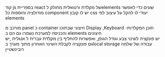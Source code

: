 קוד js בספריית react של מקלדת ורטואלית מחולק לelements שונים כדי לאפשר מודולציה והוספות
כל component יש לו קובץ css יעודי לו להקל על עיצוב לפי elements

מורכב מ panel כ container חיצוני שבתוכו Display ,Keyboard -תוכן המקלדות והכניסה למערכת נשמרו גם הם ב elements חיצונים  
יש פונקציה לשינוי צבע וגודל הגופן, ואפשרות להחליף בין מקלדת עברית ל אנגלית ,יש גם פונקציה לקבלת השינוי האחרון מתוך מערך בlocal storage 
עבודה של שלמה רובינשטיין

